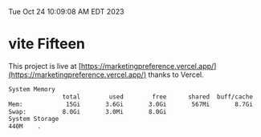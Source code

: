 Tue Oct 24 10:09:08 AM EDT 2023

# vite Fifteen


This project is live at [https://marketingpreference.vercel.app/](https://marketingpreference.vercel.app/) thanks to Vercel.

```bash
System Memory
               total        used        free      shared  buff/cache   available
Mem:            15Gi       3.6Gi       3.0Gi       567Mi       8.7Gi        10Gi
Swap:          8.0Gi       3.0Mi       8.0Gi
System Storage
440M	.
